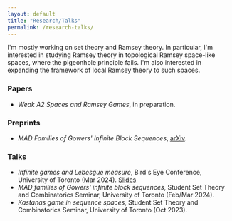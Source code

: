 ```yaml
---
layout: default
title: "Research/Talks"
permalink: /research-talks/
---
```


I'm mostly working on set theory and Ramsey theory. In particular, I'm interested in studying Ramsey theory in topological Ramsey space-like spaces, where the pigeonhole principle fails. I'm also interested in expanding the framework of local Ramsey theory to such spaces.

### Papers
<ul>
   <li><em>Weak A2 Spaces and Ramsey Games</em>, in preparation.</li>
</ul>

### Preprints
<ul>
   <li><em>MAD Families of Gowers' Infinite Block Sequences</em>, <a href="https://arxiv.org/abs/2402.07836">arXiv</a>.</li>
</ul>

### Talks
<ul>
   <li><em>Infinite games and Lebesgue measure</em>, Bird's Eye Conference, University of Toronto (Mar 2024). <a href="/files/Birds_Eye_Conference_Talk_Slides.pdf" target="_blank">Slides</a></li>
   <li><em>MAD families of Gowers' infinite block sequences</em>, Student Set Theory and Combinatorics Seminar, University of Toronto (Feb/Mar 2024).</li>
   <li><em>Kastanas game in sequence spaces</em>, Student Set Theory and Combinatorics Seminar, University of Toronto (Oct 2023).</li>
</ul>
